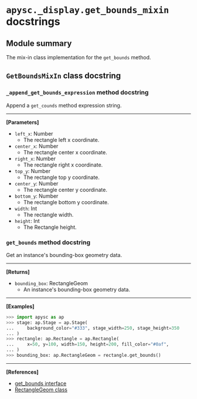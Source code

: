 # `apysc._display.get_bounds_mixin` docstrings

## Module summary

The mix-in class implementation for the `get_bounds` method.

## `GetBoundsMixIn` class docstring

### `_append_get_bounds_expression` method docstring

Append a `get_counds` method expression string.<hr>

**[Parameters]**

- `left_x`: Number
  - The rectangle left x coordinate.
- `center_x`: Number
  - The rectangle center x coordinate.
- `right_x`: Number
  - The rectangle right x coordinate.
- `top_y`: Number
  - The rectangle top y coordinate.
- `center_y`: Number
  - The rectangle center y coordinate.
- `bottom_y`: Number
  - The rectangle bottom y coordinate.
- `width`: Int
  - The rectangle width.
- `height`: Int
  - The Rectangle height.

### `get_bounds` method docstring

Get an instance's bounding-box geometry data.<hr>

**[Returns]**

- `bounding_box`: RectangleGeom
  - An instance's bounding-box geometry data.

<hr>

**[Examples]**

```py
>>> import apysc as ap
>>> stage: ap.Stage = ap.Stage(
...     background_color="#333", stage_width=250, stage_height=350
... )
>>> rectangle: ap.Rectangle = ap.Rectangle(
...     x=50, y=100, width=150, height=200, fill_color="#0af",
... )
>>> bounding_box: ap.RectangleGeom = rectangle.get_bounds()
```

<hr>

**[References]**

- [get_bounds interface](https://simon-ritchie.github.io/apysc/en/get_bounds.md)
- [RectangleGeom class](https://simon-ritchie.github.io/apysc/en/rectangle_geom.html)